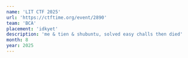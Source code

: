 ```yaml
---
name: 'LIT CTF 2025'
url: 'https://ctftime.org/event/2890'
team: 'BCA'
placement: 'idkyet'
description: 'me & tien & shubuntu, solved easy challs then died'
month: 8
year: 2025
---
```

